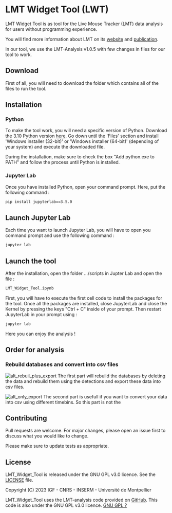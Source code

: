 # LMT Widget Tool (LWT)

LMT Widget Tool is as tool for the Live Mouse Tracker (LMT) data analysis for users without programming experience.

You will find more information about LMT on its [website](https://livemousetracker.org/) and [publication](https://www.nature.com/articles/s41551-019-0396-1.epdf?shared_access_token=8wpLBUUytAaGAtXL96vwIdRgN0jAjWel9jnR3ZoTv0MWp3GqbF86Gf14i30j-gtSG2ayVLmU-s57ZbhM2WJjw18inKlRYt31Cg_hLJbPCqlKdjWBImyT1OrH5tewfPqUthmWceoct6RVAL_Vt8H-Og%3D%3D).

In our tool, we use the LMT-Analysis v1.0.5 with few changes in files for our tool to work.

## Download

First of all, you will need to download the folder which contains all of the files to run the tool.

## Installation
### Python

To make the tool work, you will need a specific version of Python. Download the 3.10 Python version [here](https://www.python.org/downloads/release/python-31011/). Go down until the 'Files' section and install 'Windows installer (32-bit)' or 'Windows installer (64-bit)' (depending of your system) and execute the downloaded file. 

During the installation, make sure to check the box "Add python.exe to PATH" and follow the process until Python is installed.

### Jupyter Lab

Once you have installed Python, open your command prompt. Here, put the following command :

```bash
pip install jupyterlab==3.5.0
```

## Launch Jupyter Lab

Each time you want to launch Jupyter Lab, you will have to open you command prompt and use the following command :

```bash
jupyter lab
```

## Launch the tool

After the installation, open the folder .../scripts in Jupter Lab and open the file :

```bash
LMT_Widget_Tool.ipynb
```
First, you will have to execute the first cell code to install the packages for the tool. Once all the packages are installed, close JupyterLab and close the Kernel by pressing the keys "Ctrl + C" inside of your prompt. Then restart JupyterLab in your prompt using :

```bash
jupyter lab
```

Here you can enjoy the analysis !

## Order for analysis

### Rebuild databases and convert into csv files

![alt_rebuil_plus_export](https://github.com/PaulCarrascosa/Docs/blob/main/images/Rebuild_plus_export.jpg)
The first part will rebuild the databases by deleting the data and rebuild them using the detections and export these data into csv files.

![alt_only_export](https://github.com/PaulCarrascosa/Docs/blob/main/images/Only_export.jpg)
The second part is usefull if you want to convert your data into csv using different timebins. So this part is not the 

## Contributing

Pull requests are welcome. For major changes, please open an issue first
to discuss what you would like to change.

Please make sure to update tests as appropriate.

## License

LMT_Widget_Tool is released under the GNU GPL v3.0 licence. See the [LICENSE](LICENSE) file.

Copyright (C) 2023 IGF - CNRS - INSERM - Université de Montpellier

LMT_Widget_Tool uses the LMT-analysis code provided on [GitHub](https://github.com/fdechaumont/lmt-analysis). This code is also under the GNU GPL v3.0 licence.
[GNU GPL ?](https://choosealicense.com/licenses/mit/)
